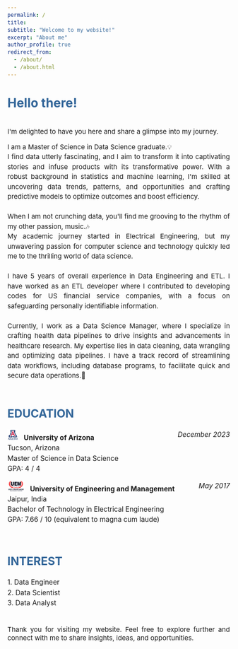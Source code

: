 ```yaml
---
permalink: /
title: 
subtitle: "Welcome to my website!"
excerpt: "About me"
author_profile: true
redirect_from: 
  - /about/
  - /about.html
---
```

<style>
   /* Style for the title */
    h1 {
        color:  #336699; /* Change the title text color to blue */
    }
</style>

<!-- Title of the page in blue -->
<h1>Hello there!</h1>


<link href="https://fonts.googleapis.com/css2?family=Roboto&display=swap" rel="stylesheet">

<div style="text-align: justify; font-size: 15px;">
  <p style="line-height: 1.5;">

<br>I'm delighted to have you here and share a glimpse into my journey.
</p>
<p style="line-height: 1.5;">
I am a Master of Science in Data Science graduate.💡  <br>
I find data utterly fascinating, and I aim to transform it into captivating stories and infuse products with its transformative power. With a robust background in statistics and machine learning, I'm skilled at uncovering data trends, patterns, and opportunities and crafting predictive models to optimize outcomes and boost efficiency. <br> <br>
When I am not crunching data, you'll find me grooving to the rhythm of my other passion, music.🎶<br>
My academic journey started in Electrical Engineering, but my unwavering passion for computer science and technology quickly led me to the thrilling world of data science. <br><br>
I have 5 years of overall experience in Data Engineering and ETL. I have worked as an ETL developer where I contributed to developing codes for US financial service companies, with a focus on safeguarding personally identifiable information.
<br><br>
 Currently, I work as a Data Science Manager, where I specialize in crafting health data pipelines to drive insights and advancements in healthcare research. My expertise lies in data cleaning, data wrangling and optimizing data pipelines. I have a track record of streamlining data workflows, including database programs, to facilitate quick and secure data operations.💫
<br>
<br>
<!-- <p style="line-height: 1.5; font-size: 20px;">
I am Open to work from February 2023!! 📆
</p> -->

<div style="text-align: justify; font-size: 17px;">
  <h2 style="color: #336699;"><strong>EDUCATION</strong></h2>
  <p style="line-height: 1.5; font-size: 15.5px;">
   <strong><img src="/assets/images/logo/University_of_Arizona_logo.jpg" alt="Python Logo" style="height: 24px; margin-right: 12px;">University of Arizona</strong>
   <i><span style="float: right;">December 2023 </span></i><br> 
    Tucson, Arizona <br> 
    Master of Science in Data Science <br>
    GPA: 4 / 4 <br>
    </p>
    <p style="line-height: 1.5; font-size: 15.5px;">
   <strong><img src="/assets/images/logo/UEM_logo.png" alt="Python Logo" style="height: 24px; margin-right: 12px;">University of Engineering and Management</strong>
   <i><span style="float: right;">May 2017</span></i><br> 
    Jaipur, India<br> 
    Bachelor of Technology in Electrical Engineering<br>
    GPA: 7.66 / 10 (equivalent to magna cum laude)<br>
    </p>
</div>
  <div style="text-align: justify; font-size: 17px;">     
    <h2 style="color: #336699;"><strong><br>INTEREST</strong></h2> 
    <p style="line-height: 1.5; font-size: 15.5px;">
     1. Data Engineer <br>
     2. Data Scientist <br>
     3. Data Analyst
    <br>
    <br>
    </p>
   </div> 
      <div><p>
          Thank you for visiting my website. Feel free to explore further and connect with me to share insights, ideas, and opportunities.
        </p></div>

